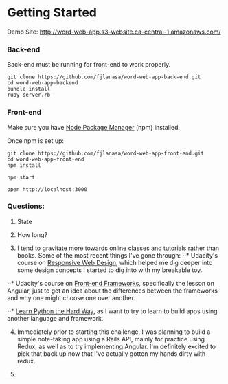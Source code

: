 # Getting Started

Demo Site: http://word-web-app.s3-website.ca-central-1.amazonaws.com/

### Back-end

Back-end must be running for front-end to work properly.

```
git clone https://github.com/fjlanasa/word-web-app-back-end.git
cd word-web-app-backend
bundle install
ruby server.rb
```

### Front-end

Make sure you have [Node Package Manager](https://www.npmjs.com/) (npm) installed.

Once npm is set up:

```
git clone https://github.com/fjlanasa/word-web-app-front-end.git
cd word-web-app-front-end
npm install

npm start

open http://localhost:3000

```

### Questions:
1) State

2) How long?

3) I tend to gravitate more towards online classes and tutorials rather than books. Some of the most recent things I've gone through:
⋅⋅* Udacity's course on [Responsive Web Design](https://www.udacity.com/course/responsive-web-design-fundamentals--ud893), which helped me dig deeper into some design concepts I started to dig into with my breakable toy.

⋅⋅* Udacity's course on [Front-end Frameworks](https://www.udacity.com/course/front-end-frameworks--ud894), specifically the lesson on Angular, just to get an idea about the differences between the frameworks and why one might choose one over another.

⋅⋅* [Learn Python the Hard Way](https://learnpythonthehardway.org/book/), as I want to try to learn to build apps using another language and framework.

4) Immediately prior to starting this challenge, I was planning to build a simple note-taking app using a Rails API, mainly for practice using Redux, as well as to try implementing Angular. I'm definitely excited to pick that back up now that I've actually gotten my hands dirty with redux.

5)
